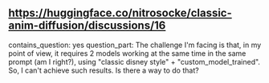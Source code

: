 ## https://huggingface.co/nitrosocke/classic-anim-diffusion/discussions/16

contains_question: yes
question_part: The challenge I'm facing is that, in my point of view, it requires 2 models working at the same time in the same prompt (am I right?), using "classic disney style" + "custom_model_trained". So, I can't achieve such results. Is there a way to do that?